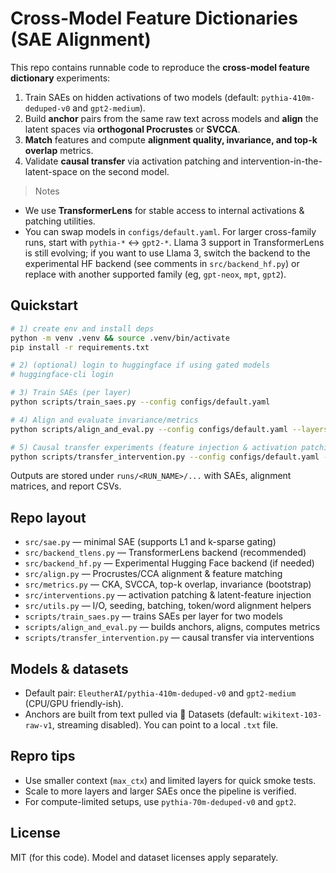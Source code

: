 # Cross-Model Feature Dictionaries (SAE Alignment)

This repo contains runnable code to reproduce the **cross-model feature dictionary** experiments:
1) Train SAEs on hidden activations of two models (default: `pythia-410m-deduped-v0` and `gpt2-medium`).
2) Build **anchor** pairs from the same raw text across models and **align** the latent spaces via **orthogonal Procrustes** or **SVCCA**.
3) **Match** features and compute **alignment quality, invariance, and top-k overlap** metrics.
4) Validate **causal transfer** via activation patching and intervention-in-the-latent-space on the second model.

> Notes
- We use **TransformerLens** for stable access to internal activations & patching utilities.
- You can swap models in `configs/default.yaml`. For larger cross-family runs, start with `pythia-*` ↔ `gpt2-*`. Llama 3 support in TransformerLens is still evolving; if you want to use Llama 3, switch the backend to the experimental HF backend (see comments in `src/backend_hf.py`) or replace with another supported family (eg, `gpt-neox`, `mpt`, `gpt2`).

## Quickstart

```bash
# 1) create env and install deps
python -m venv .venv && source .venv/bin/activate
pip install -r requirements.txt

# 2) (optional) login to huggingface if using gated models
# huggingface-cli login

# 3) Train SAEs (per layer)
python scripts/train_saes.py --config configs/default.yaml

# 4) Align and evaluate invariance/metrics
python scripts/align_and_eval.py --config configs/default.yaml --layers 5 6 7

# 5) Causal transfer experiments (feature injection & activation patching)
python scripts/transfer_intervention.py --config configs/default.yaml --layer 6 --feature_idx 123 --alpha 5.0
```

Outputs are stored under `runs/<RUN_NAME>/...` with SAEs, alignment matrices, and report CSVs.

## Repo layout
- `src/sae.py` — minimal SAE (supports L1 and k-sparse gating)
- `src/backend_tlens.py` — TransformerLens backend (recommended)
- `src/backend_hf.py` — Experimental Hugging Face backend (if needed)
- `src/align.py` — Procrustes/CCA alignment & feature matching
- `src/metrics.py` — CKA, SVCCA, top-k overlap, invariance (bootstrap)
- `src/interventions.py` — activation patching & latent-feature injection
- `src/utils.py` — I/O, seeding, batching, token/word alignment helpers
- `scripts/train_saes.py` — trains SAEs per layer for two models
- `scripts/align_and_eval.py` — builds anchors, aligns, computes metrics
- `scripts/transfer_intervention.py` — causal transfer via interventions

## Models & datasets
- Default pair: `EleutherAI/pythia-410m-deduped-v0` and `gpt2-medium` (CPU/GPU friendly-ish).
- Anchors are built from text pulled via 🤗 Datasets (default: `wikitext-103-raw-v1`, streaming disabled). You can point to a local `.txt` file.

## Repro tips
- Use smaller context (`max_ctx`) and limited layers for quick smoke tests.
- Scale to more layers and larger SAEs once the pipeline is verified.
- For compute-limited setups, use `pythia-70m-deduped-v0` and `gpt2`.

## License
MIT (for this code). Model and dataset licenses apply separately.
